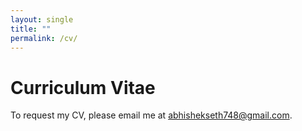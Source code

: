```yaml
---
layout: single
title: ""
permalink: /cv/
---
```


# Curriculum Vitae

To request my CV, please email me at [abhishekseth748@gmail.com](mailto:abhishekseth748@gmail.com).
